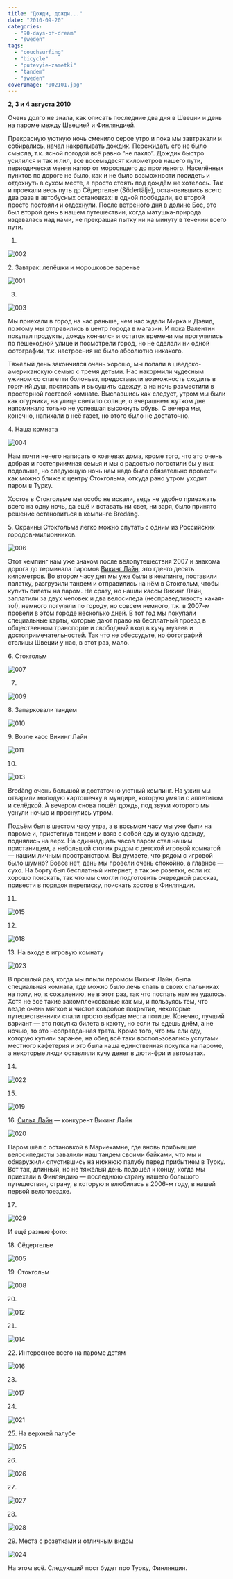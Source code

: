 ```yaml
---
title: "Дожди, дожди..."
date: "2010-09-20"
categories: 
  - "90-days-of-dream"
  - "sweden"
tags: 
  - "couchsurfing"
  - "bicycle"
  - "putevyie-zametki"
  - "tandem"
  - "sweden"
coverImage: "002101.jpg"
---
```


**2, 3 и 4 августа 2010**

Очень долго не знала, как описать последние два дня в Швеции и день на пароме между Швецией и Финляндией.

Прекрасную уютную ночь сменило серое утро и пока мы завтракали и собирались, начал накрапывать дождик. Пережидать его не было смысла, т.к. ясной погодой всё равно “не пахло”. Дождик быстро усилился и так и лил, все восемьдесят километров нашего пути, периодически меняя напор от моросящего до проливного. Населённых пунктов по дороге не было, как и не было возможности посидеть и отдохнуть в сухом месте, а просто стоять под дождём не хотелось. Так и проехали весь путь до Сёдертелье (Södertälje), остановившись всего два раза в автобусных остановках: в одной пообедали, во второй просто постояли и отдохнули. После [ветреного дня в долине Бос](/tri-dnya-puti/), это был второй день в нашем путешествии, когда матушка-природа издевалась над нами, не прекращая пытку ни на минуту в течении всего пути.

1.

![002](00210.jpg "002")

2\. Завтрак: лепёшки и морошковое варенье

![001](00111.jpg "001")

3.

![003](00310.jpg "003")

Мы приехали в город на час раньше, чем нас ждали Мирка и Дэвид, поэтому мы отправились в центр города в магазин. И пока Валентин покупал продукты, дождь кончился и остаток времени мы прогулялись по пешеходной улице и посмотрели город, но не сделали ни одной фотографии, т.к. настроения не было абсолютно никакого.

Тяжёлый день закончился очень хорошо, мы попали в шведско-американскую семью с тремя детьми. Нас накормили чудесным ужином со спагетти болоньез, предоставили возможность сходить в горячий душ, постирать и высушить одежду, а на ночь разместили в просторной гостевой комнате. Выспавшись как следует, утром мы были как огурчики, на улице светило солнце, о вчерашнем жутком дне напоминало только не успевшая высохнуть обувь. С вечера мы, конечно, напихали в неё газет, но этого было не достаточно.

4\. Наша комната

![004](00410.jpg "004")

Нам почти нечего написать о хозяевах дома, кроме того, что это очень добрая и гостеприимная семья и мы с радостью погостили бы у них подольше, но следующую ночь нам надо было обязательно провести как можно ближе к центру Стокгольма, откуда рано утром уходит паром в Турку.

Хостов в Стокгольме мы особо не искали, ведь не удобно приезжать всего на одну ночь, да ещё и вставать ни свет, ни заря, было принято решение остановиться в кемпинге Bredäng.

5\. Окраины Стокгольма легко можно спутать с одним из Российских городов-милионников.

![006](00610.jpg "006")

Этот кемпинг нам уже знаком после велопутешествия 2007 и знакома дорога до терминала паромов [Викинг Лайн](http://www.vikingline.fi), это где-то десять километров. Во втором часу дня мы уже были в кемпинге, поставили палатку, разгрузили тандем и отправились на нём в Стокгольм, чтобы купить билеты на паром. Не сразу, но нашли кассы Викинг Лайн, заплатили за двух человек и два велосипеда (несправедливость какая-то!), немного погуляли по городу, но совсем немного, т.к. в 2007-м провели в этом городе несколько дней. В тот год мы покупали специальные карты, которые дают право на бесплатный проезд в общественном транспорте и свободный вход в кучу музеев и достопримечательностей. Так что не обессудьте, но фотографий столицы Швеции у нас, в этот раз, мало.

6\. Стокгольм

![007](00710.jpg "007")

7.

![009](00910.jpg "009")

8\. Запарковали тандем

![010](0109.jpg "010")

9\. Возле касс Викинг Лайн

![011](01110.jpg "011")

10.

![013](01312.jpg "013")

Bredäng очень большой и достаточно уютный кемпинг. На ужин мы отварили молодую картошечку в мундире, которую умяли с аппетитом и селёдкой. А вечером снова пошёл дождь, под звуки которого мы уснули ночью и проснулись утром.

Подъём был в шестом часу утра, а в восьмом часу мы уже были на пароме и, пристегнув тандем и взяв с собой еду и сухую одежду, поднялись на верх. На одиннадцать часов паром стал нашим пристанищем, а небольшой столик рядом с детской игровой комнатой — нашим личным пространством. Вы думаете, что рядом с игровой было шумно? Вовсе нет, день мы провели очень спокойно, а главное — сухо. На борту был бесплатный интернет, а так же розетки, если их хорошо поискать, так что мы смогли подготовить очередной рассказ, привести в порядок переписку, поискать хостов в Финляндии.

11.

![015](01510.jpg "015")

12.

![018](01810.jpg "018")

13\. На входе в игровую комнату

![023](0239.jpg "023")

В прошлый раз, когда мы плыли паромом Викинг Лайн, была специальная комната, где можно было лечь спать в своих спальниках на полу, но, к сожалению, не в этот раз, так что поспать нам не удалось. Хотя не все такие закомплексованые как мы, и пользуясь тем, что везде очень мягкое и чистое ковровое покрытие, некоторые путешественники спали просто выбрав места потише. Конечно, лучший вариант — это покупка билета в каюту, но если ты едешь днём, а не ночью, то это неоправданная трата. Кроме того, что мы ели еду, которую купили заранее, на обед всё таки воспользовались услугами местного кафетерия и это была наша единственная покупка на пароме, а некоторые люди оставляли кучу денег в дюти-фри и автоматах.

14.

![022](02210.jpg "022")

15.

![019](01910.jpg "019")

16\. [Силья Лайн](http://www.tallinksilja.ru/) — конкурент Викинг Лайн

![020](02010.jpg "020")

Паром шёл с остановкой в Мариехамне, где вновь прибывшие велосипедисты завалили наш тандем своими байками, что мы и обнаружили спустившись на нижнюю палубу перед прибытием в Турку. Вот так, длинный, но не тяжёлый день подошёл к концу, когда мы приехали в Финляндию — последнюю страну нашего большого путешествия, страну, в которую я влюбилась в 2006-м году, в нашей первой велопоездке.

17.

![029](0296.jpg "029")

И ещё разные фото:

18\. Сёдертелье

![005](00510.jpg "005")

19\. Стокгольм

![008](00810.jpg "008")

20.

![012](01210.jpg "012")

21.

![014](01410.jpg "014")

22\. Интереснее всего на пароме детям

![016](01610.jpg "016")

23.

![017](01710.jpg "017")

24.

![021](02110.jpg "021")

25\. На верхней палубе

![025](02510.jpg "025")

26.

![026](0268.jpg "026")

27.

![027](0278.jpg "027")

28.

![028](0286.jpg "028")

29\. Места с розетками и отличным видом

![024](0249.jpg "024")

На этом всё. Следующий пост будет про Турку, Финляндия.
